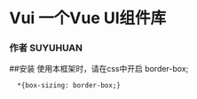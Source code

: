 # Vui 一个Vue UI组件库
### 作者 SUYUHUAN

##安装
使用本框架时，请在css中开启 border-box;
```
  *{box-sizing: border-box;}
```
